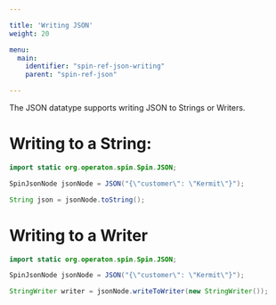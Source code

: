 ```yaml
---

title: 'Writing JSON'
weight: 20

menu:
  main:
    identifier: "spin-ref-json-writing"
    parent: "spin-ref-json"

---
```


The JSON datatype supports writing JSON to Strings or Writers.


# Writing to a String:

```java
import static org.operaton.spin.Spin.JSON;

SpinJsonNode jsonNode = JSON("{\"customer\": \"Kermit\"}");

String json = jsonNode.toString();
```


# Writing to a Writer

```java
import static org.operaton.spin.Spin.JSON;

SpinJsonNode jsonNode = JSON("{\"customer\": \"Kermit\"}");

StringWriter writer = jsonNode.writeToWriter(new StringWriter());
```
